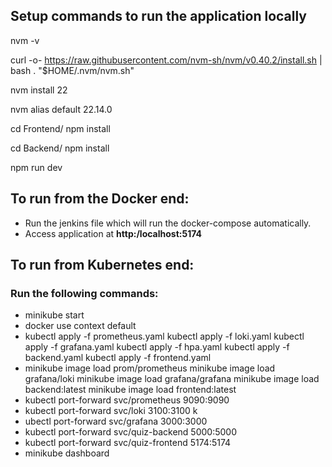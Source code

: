 ## Setup commands to run the application locally
<!-- Check nvm -->
nvm -v

<!-- if it shows error then do next step else skip it -->

<!-- install nvm -->
curl -o- https://raw.githubusercontent.com/nvm-sh/nvm/v0.40.2/install.sh | bash
\. "$HOME/.nvm/nvm.sh"

<!-- node installation -->
nvm install 22

<!-- set 22 as default -->
nvm alias default 22.14.0

<!-- npm install -->
cd Frontend/
npm install

<!-- npm install -->
cd Backend/
npm install



<!-- to run  -->
npm run dev
<!-- within both frontend and backend -->

## To run from the Docker end:
- Run the jenkins file which will run the docker-compose automatically.
- Access application at **http:/localhost:5174**

## To run from Kubernetes end:
### Run the following commands: 
- minikube start
- docker use context default
- kubectl apply -f prometheus.yaml kubectl apply -f loki.yaml kubectl apply -f grafana.yaml kubectl apply -f hpa.yaml kubectl apply -f backend.yaml kubectl apply -f frontend.yaml
- minikube image load prom/prometheus minikube image load grafana/loki minikube image load grafana/grafana minikube image load backend:latest minikube image load frontend:latest
- kubectl port-forward svc/prometheus 9090:9090
- kubectl port-forward svc/loki 3100:3100 k
- ubectl port-forward svc/grafana 3000:3000
- kubectl port-forward svc/quiz-backend 5000:5000
- kubectl port-forward svc/quiz-frontend 5174:5174
- minikube dashboard
